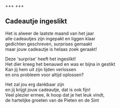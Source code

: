 +++
+++

## Cadeautje ingeslikt

Het is alweer de laatste maand van het jaar \
alle cadeautjes zijn ingepakt en liggen klaar \
gedichten geschreven, surprises gemaakt  \
maar jouw cadeautje is helaas zoek geraakt!

Deze 'surprise' heeft het ingeslikt! \
Het dier kreeg het benauwd en was er bijna in gestikt \
Kan jij hem uit zijn lijden verlossen \
en ons probleem voor altijd oplossen?

Het zal jou erg dankbaar zijn \
en jij krijgt jouw cadeautje, dat is ook fijn! \
Veel plezier ermee, ik hoop dat je het leuk vindt,  \
de hartelijke groeten van de Pieten en de Sint
